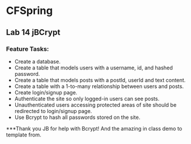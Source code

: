 # CFSpring

## Lab 14 jBCrypt

### Feature Tasks:


-  Create a database.
-   Create a table that models users with a username, id, and hashed password.
-   Create a table that models posts with a postId, userId and text content.
-   Create a table with a 1-to-many relationship between users and posts.
-   Create login/signup page.
-   Authenticate the site so only logged-in users can see posts.
-   Unauthenticated users accessing protected areas of site should be redirected to login/signup page.
-   Use Bcrypt to hash all passwords stored on the site.

***Thank you JB for help with Bcrypt! And the amazing in class demo to template from.